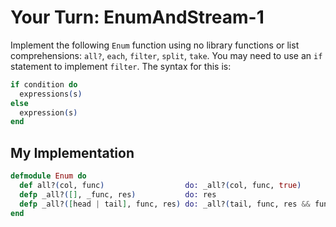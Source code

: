 # Your Turn: EnumAndStream-1

Implement the following `Enum` function using no library functions or list
comprehensions: `all?`, `each`, `filter`, `split`, `take`. You may need to use
an `if` statement to implement `filter`. The syntax for this is:

```elixir
if condition do
  expressions(s)
else
  expression(s)
end
```

## My Implementation

```elixir
defmodule Enum do
  def all?(col, func)                  do: _all?(col, func, true)
  defp _all?([], _func, res)           do: res
  defp _all?([head | tail], func, res) do: _all?(tail, func, res && func.(head))
end
```

